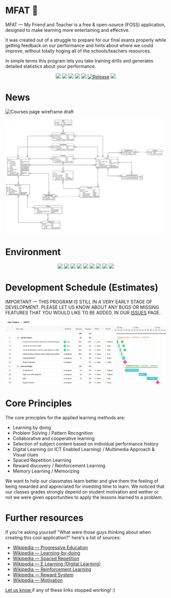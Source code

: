 # MFAT 🧘

MFAT — My Friend and Teacher is a free & open-source (FOSS) application, designed to make learning more entertaining and effective.

It was created out of a struggle to prepare for our final exams properly while getting feedback on our performance and hints about where we could improve, without totally hoging all of the schools/teachers resources.

In simple terms this program lets you take training drills and generates detailed statistics about your performance.

<p align="center">
  <a href="https://badgen.net/github/merged-prs/jojo-calabra/mfat"><img src="https://github.com/jojo-calabra/mfat/pulls?q=is%3Amerged"></a>
  <a href="https://GitHub.com/jojo-calabra/mfat/graphs/contributors/"><img src="https://img.shields.io/github/contributors/jojo-calabra/mfat.svg"></a>
  <a href="https://github.com/jojo-calabra/mfat/issues"><img src="https://img.shields.io/badge/contributions-welcome-brightgreen.svg?style=flat"></a>
  <a href="https://hits.dwyl.com/jojo-calabra/mfat"><img src="https://hits.dwyl.com/jojo-calabra/mfat.svg"></a>
  <a href="https://github.com/jojo-calabra/mfat"><img src="https://img.shields.io/github/stars/jojo-calabra/mfat?label=github%20stars"></a>
  <a href="https://github.com/airbytehq/airbyte/releases" target="_blank"><img src="https://img.shields.io/github/v/release/jojo-calabra/mfat?color=white" alt="Release"></a>
  <a href="https://www.gnu.org/licenses/gpl-3.0"><img src="https://img.shields.io/badge/License-GPLv3-blue.svg"></a>
</p>

# News 
![Courses page wireframe draft](https://github.com/jojo-calabra/mfat/blob/main/doc/UI/MFAT%20Wireframe%20%E2%80%94%20Courses.jpg)

![MFAT DB ERD draft](https://github.com/jojo-calabra/mfat/blob/main/doc/UML/ERDDiagram1.jpg)

# Environment

<p align="center">
  <a href=""><img src="https://img.shields.io/badge/Visual%20Studio%20Code-0078d7.svg?style=for-the-badge&logo=visual-studio-code&logoColor=white"></a>
  <a href=""><img src="https://img.shields.io/badge/kubernetes-%23326ce5.svg?style=for-the-badge&logo=kubernetes&logoColor=white"></a>
  <a href=""><img src="https://img.shields.io/badge/docker-%230db7ed.svg?style=for-the-badge&logo=docker&logoColor=white"></a>
  <a href=""><img src="https://img.shields.io/badge/CMake-%23008FBA.svg?style=for-the-badge&logo=cmake&logoColor=white"></a>
  <a href=""><img src="https://img.shields.io/badge/c++-%2300599C.svg?style=for-the-badge&logo=c%2B%2B&logoColor=white"></a>
  <a href=""><img src="https://img.shields.io/badge/NPM-%23CB3837.svg?style=for-the-badge&logo=npm&logoColor=white"></a>
  <a href=""><img src="https://img.shields.io/badge/vite-%23646CFF.svg?style=for-the-badge&logo=vite&logoColor=white"></a>
  <a href=""><img src="https://img.shields.io/badge/vuejs-%2335495e.svg?style=for-the-badge&logo=vuedotjs&logoColor=%234FC08D"></a>
  <a href=""><img src="https://img.shields.io/badge/typescript-%23007ACC.svg?style=for-the-badge&logo=typescript&logoColor=white"></a>
</p>
  
  
# Development Schedule (Estimates)

IMPORTANT — THIS PROGRAM IS STILL IN A VERY EARLY STAGE OF DEVELOPMENT. PLEASE LET US KNOW ABOUT ANY BUGS OR MISSING FEATURES THAT YOU WOULD LIKE TO BE ADDED, IN OUR [ISSUES](https://github.com/jojo-calabra/mfat/issues) PAGE.

![Gantt Chart with Work Breakdown Structure](https://github.com/jojo-calabra/mfat/blob/main/Images/MFAT%20Gantt%20Chart%20with%20work%20breakdown%20structure.pdf.png)


# Core Principles

The core principles for the applied learning methods are:
- Learning by doing
- Problem Solving / Pattern Recognition
- Collaborative and cooperative learning
- Selection of subject content based on individual performance history
- Digital Learning (or ICT Enabled Learning) / Multimedia Approach & Visual clues
- Spaced Repetition Learning
- Reward discovery / Reinforcement Learning
- Memory Learning / Memorizing

We want to help our classmates learn better and give them the feeling of being rewarded and appreciated for investing time to learn.
We noticed that our classes grades strongly depend on student motivation and wether or not we were given opportunities to apply the lessons learned to a problem.

# Further resources

If you're asking yourself "What were those guys thinking about when creating this cool application?" here's a list of sources:

- [Wikipedia — Progressive Education](https://en.wikipedia.org/wiki/Progressive_education)
- [Wikipedia — Learning-by-doing](https://en.wikipedia.org/wiki/Learning-by-doing)
- [Wikipedia — Spaced Repetition](https://en.wikipedia.org/wiki/Spaced_repetition)
- [Wikipedia — E Learning (Digital Learning)](https://en.wikipedia.org/wiki/E-learning_(theory))
- [Wikipedia — Reinforcement Learning](https://en.wikipedia.org/wiki/Reinforcement_learning)
- [Wikipedia — Reward System](https://en.wikipedia.org/wiki/Reward_system)
- [Wikipedia — Motivation](https://en.wikipedia.org/wiki/Motivation)

[Let us know ](https://github.com/jojo-calabra/mfat/issues) if any of these links stopped working! :)

